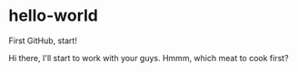 # hello-world
First GitHub, start!

Hi there, I'll start to work with your guys.
Hmmm, which meat to cook first?


